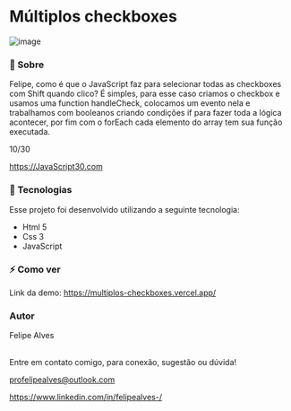 # Múltiplos checkboxes

![image](https://user-images.githubusercontent.com/78622458/174390418-14d9c728-9319-4e05-90a0-ce6fe2e6467a.png)


### 🔖 Sobre
Felipe, como é que o JavaScript faz para selecionar todas as checkboxes com Shift quando clico? É simples, para esse caso criamos o checkbox e usamos uma function handleCheck, colocamos
um evento nela e trabalhamos com booleanos criando condições if para fazer toda a lógica acontecer, por fim com o forEach cada elemento do array tem sua função executada.

10/30

https://JavaScript30.com

### 🚀 Tecnologias
Esse projeto foi desenvolvido utilizando a seguinte tecnologia:

+ Html 5
+ Css 3
+ JavaScript

### ⚡ Como ver

Link da demo: https://multiplos-checkboxes.vercel.app/<br/>

### Autor
Felipe Alves <br/><br/>


Entre em contato comigo, para conexão, sugestão ou dúvida! <br/>

profelipealves@outlook.com <br/>

https://www.linkedin.com/in/felipealves-/
